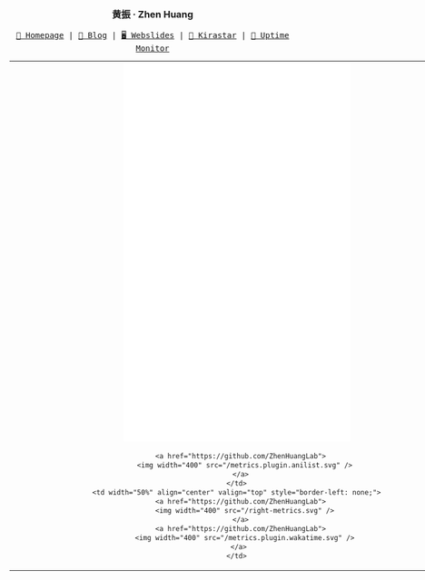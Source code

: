 <h3 align="center"> 黄振 · Zhen Huang</h3>

<p align="center">
  <samp>
    <a href="https://zhenhuang.site/">🧭 Homepage</a> |
    <a href="https://blog.zhenhuang.site/">📝 Blog</a> |
    <a href="https://webslides.zhenhuang.site/">🖥️ Webslides</a> |
    <a href="https://kirastar.zhenhuang.site">🔭 Kirastar</a> |
    <a href="https://status.zhenhuang.site">📶 Uptime Monitor</a>
  </samp>
</p>

<!--
<p align="center">
  <samp>
  <a href="https://github.com/ZhenHuangLab"><img src="https://hits.seeyoufarm.com/api/count/incr/badge.svg?url=https%3A%2F%2Fgithub.com%2FZhenHuangLab&count_bg=%23003F88&title_bg=%23000000&icon=github.svg&icon_color=%23E7E7E7&title=Hits+daily%2Ftotal&edge_flat=false"/></a>
  <a href="https://wakatime.com/@018b6591-20df-4e17-9e3a-30529d0b82ca"><img src="https://wakatime.com/badge/user/018b6591-20df-4e17-9e3a-30529d0b82ca.svg"/></a>
  </samp>
</p>
-->

<table border="0" cellpadding="0" cellspacing="0" align="center" style="width: 800px; border-collapse: collapse;">
  <tr>
    <td  width="50%" align="center" valign="top" style="border-right: none;">
      <a href="https://github.com/ZhenHuangLab">
        <img width="400" src="/left-metrics.svg" />
      </a>   
      
      <a href="https://github.com/ZhenHuangLab">
        <img width="400" src="/metrics.plugin.anilist.svg" />
      </a>
    </td>
    <td width="50%" align="center" valign="top" style="border-left: none;">
      <a href="https://github.com/ZhenHuangLab">
        <img width="400" src="/right-metrics.svg" />
      </a>
      <a href="https://github.com/ZhenHuangLab">
        <img width="400" src="/metrics.plugin.wakatime.svg" />
      </a> 
    </td>
  </tr>
</table>

<!--
**ZhenHuangLab/ZhenHuangLab** is a ✨ _special_ ✨ repository because its `README.md` (this file) appears on your GitHub profile.

Here are some ideas to get you started:

- 🔭 I’m currently working on ...
- 🌱 I’m currently learning ...
- 👯 I’m looking to collaborate on ...
- 🤔 I’m looking for help with ...
- 💬 Ask me about ...
- 📫 How to reach me: ...
- 😄 Pronouns: ...
- ⚡ Fun fact: ...
-->
